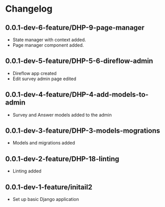 # Changelog

## 0.0.1-dev-6-feature/DHP-9-page-manager
- State manager with context added.
- Page manager component added.

## 0.0.1-dev-5-feature/DHP-5-6-direflow-admin
- Direflow app created
- Edit survey admin page edited

## 0.0.1-dev-4-feature/DHP-4-add-models-to-admin
- Survey and Answer models added to the admin

## 0.0.1-dev-3-feature/DHP-3-models-mogrations
- Models and migrations added

## 0.0.1-dev-2-feature/DHP-18-linting
- Linting added

## 0.0.1-dev-1-feature/initail2
- Set up basic Django application 
